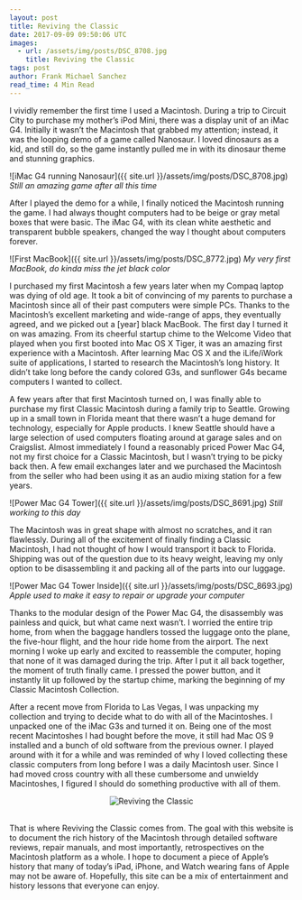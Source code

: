 ```yaml
---
layout: post
title: Reviving the Classic
date: 2017-09-09 09:50:06 UTC
images:
  - url: /assets/img/posts/DSC_8708.jpg
    title: Reviving the Classic
tags: post
author: Frank Michael Sanchez
read_time: 4 Min Read
---
```

I vividly remember the first time I used a Macintosh. During a trip to Circuit City to purchase my mother’s iPod Mini, there was a display unit of an iMac G4. Initially it wasn’t the Macintosh that grabbed my attention; instead, it was the looping demo of a game called Nanosaur. I loved dinosaurs as a kid, and still do, so the game instantly pulled me in with its dinosaur theme and stunning graphics.

![iMac G4 running Nanosaur]({{ site.url }}/assets/img/posts/DSC_8708.jpg)
*Still an amazing game after all this time*

After I played the demo for a while, I finally noticed the Macintosh running the game. I had always thought computers had to be beige or gray metal boxes that were basic. The iMac G4, with its clean white aesthetic and transparent bubble speakers, changed the way I thought about computers forever.

![First MacBook]({{ site.url }}/assets/img/posts/DSC_8772.jpg)
*My very first MacBook, do kinda miss the jet black color*

I purchased my first Macintosh a few years later when my Compaq laptop was dying of old age. It took a bit of convincing of my parents to purchase a Macintosh since all of their past computers were simple PCs. Thanks to the Macintosh’s excellent marketing and wide-range of apps, they eventually agreed, and we picked out a [year] black MacBook. The first day I turned it on was amazing. From its cheerful startup chime to the Welcome Video that played when you first booted into Mac OS X Tiger, it was an amazing first experience with a Macintosh. After learning Mac OS X and the iLife/iWork suite of applications, I started to research the Macintosh’s long history. It didn’t take long before the candy colored G3s, and sunflower G4s became computers I wanted to collect.

A few years after that first Macintosh turned on, I was finally able to purchase my first Classic Macintosh during a family trip to Seattle. Growing up in a small town in Florida meant that there wasn’t a huge demand for technology, especially for Apple products. I knew Seattle should have a large selection of used computers floating around at garage sales and on Craigslist. Almost immediately I found a reasonably priced Power Mac G4, not my first choice for a Classic Macintosh, but I wasn’t trying to be picky back then. A few email exchanges later and we purchased the Macintosh from the seller who had been using it as an audio mixing station for a few years.

![Power Mac G4 Tower]({{ site.url }}/assets/img/posts/DSC_8691.jpg)
*Still working to this day*

The Macintosh was in great shape with almost no scratches, and it ran flawlessly. During all of the excitement of finally finding a Classic Macintosh, I had not thought of how I would transport it back to Florida. Shipping was out of the question due to its heavy weight, leaving my only option to be disassembling it and packing all of the parts into our luggage.

![Power Mac G4 Tower Inside]({{ site.url }}/assets/img/posts/DSC_8693.jpg)
*Apple used to make it easy to repair or upgrade your computer*

Thanks to the modular design of the Power Mac G4, the disassembly was painless and quick, but what came next wasn’t. I worried the entire trip home, from when the baggage handlers tossed the luggage onto the plane, the five-hour flight, and the hour ride home from the airport. The next morning I woke up early and excited to reassemble the computer, hoping that none of it was damaged during the trip. After I put it all back together,  the moment of truth finally came. I pressed the power button, and it instantly lit up followed by the startup chime, marking the beginning of my Classic Macintosh Collection.

After a recent move from Florida to Las Vegas, I was unpacking my collection and trying to decide what to do with all of the Macintoshes. I unpacked one of the iMac G3s and turned it on. Being one of the most recent Macintoshes I had bought before the move, it still had Mac OS 9 installed and a bunch of old software from the previous owner. I played around with it for a while and was reminded of why I loved collecting these classic computers from long before I was a daily Macintosh user. Since I had moved cross country with all these cumbersome and unwieldy Macintoshes, I figured I should do something productive with all of them.

<center><img title="Reviving the Classic" alt="Reviving the Classic" src="{{site.baseurl}}/assets/img/logo.png" srcset="{{site.baseurl}}/assets/img/logo-2x.png 2x" /></center><br>

That is where Reviving the Classic comes from. The goal with this website is to document the rich history of the Macintosh through detailed software reviews, repair manuals, and most importantly, retrospectives on the Macintosh platform as a whole. I hope to document a piece of Apple’s history that many of today’s iPad, iPhone, and Watch wearing fans of Apple may not be aware of. Hopefully, this site can be a mix of entertainment and history lessons that everyone can enjoy.